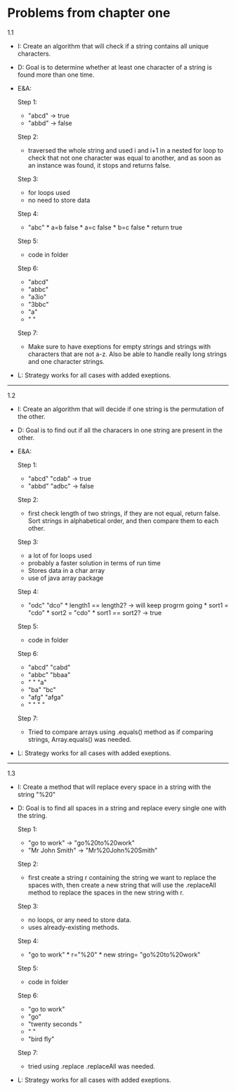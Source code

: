 # Problems from chapter one

1.1
* I: Create an algorithm that will check if a string contains all unique characters.
* D: Goal is to determine whether at least one character of a string is found more than one time.
* E&A:

  Step 1:
  
    * "abcd" -> true
    * "abbd" -> false
      
  Step 2:
 
     * traversed the whole string and used i and i+1 in a nested for loop to check that not one character was equal to another, and as soon as an instance was found, it stops and returns false.
     
  Step 3: 
      
      
     * for loops used 
     * no need to store data
     
     Step 4:
     
     * "abc"
      * a=b false
      * a=c false
      * b=c false
      * return true
     
     Step 5: 
     
     * code in folder
     
     Step 6:
     
     * "abcd"
     * "abbc"
     * "a3io"
     * "3bbc"
     * "a"
     * " "
     
     Step 7:
     
     * Make sure to have exeptions for empty strings and strings with characters that are not a-z. Also be able to handle really long strings and one character strings.


* L: Strategy works for all cases with added exeptions.

---------------------------------------------------------------------------------------------------------------------------

1.2
* I: Create an algorithm that will decide if one string is the permutation of the other.
* D: Goal is to find out if all the characers in one string are present in the other.
* E&A:

  Step 1:
  
    * "abcd" "cdab" -> true
    * "abbd" "adbc" -> false
      
  Step 2:
 
     * first check length of two strings, if they are not equal, return false. Sort strings in alphabetical order, and then compare them to each other.
     
  Step 3: 
      
      
     * a lot of for loops used 
     * probably a faster solution in terms of run time
     * Stores data in a char array
     * use of java array package
     
     Step 4:
     
     * "odc" "dco"
      * length1 == length2? -> will keep progrm going
      * sort1 = "cdo"
      * sort2 = "cdo"
      * sort1 == sort2? -> true
     
     Step 5: 
     
     * code in folder
     
     Step 6:
     
     * "abcd" "cabd"
     * "abbc" "bbaa"
     * " " "a"
     * "ba" "bc"
     * "afg" "afga"
     * " " " "
     
     Step 7:
     
     * Tried to compare arrays using .equals() method as if comparing strings, Array.equals() was needed.


* L: Strategy works for all cases with added exeptions.

----------------------------------------------------------------------------------------------------------------------

1.3
* I: Create a method that will replace every space in a string with the string "%20"
* D: Goal is to find all spaces in a string and replace every single one with the string.

  Step 1:
  
    * "go to work" -> "go%20to%20work"
    * "Mr John Smith" -> "Mr%20John%20Smith"
      
  Step 2:
 
     * first create a string r containing the string we want to replace the spaces with, then create a new string that will use the .replaceAll method to replace the spaces in the new string with r.
     
  Step 3: 
      
      
     * no loops, or any need to store data.
     * uses already-existing methods. 
     
     Step 4:
     
     * "go to work"
      * r="%20"
      * new string= "go%20to%20work"
     
     Step 5: 
     
     * code in folder
     
     Step 6:
     
     * "go to work"
     * "go"
     * "twenty seconds "
     * " "
     * "bird   fly"
     
     Step 7:
     
     * tried using .replace .replaceAll was needed.


* L: Strategy works for all cases with added exeptions.
